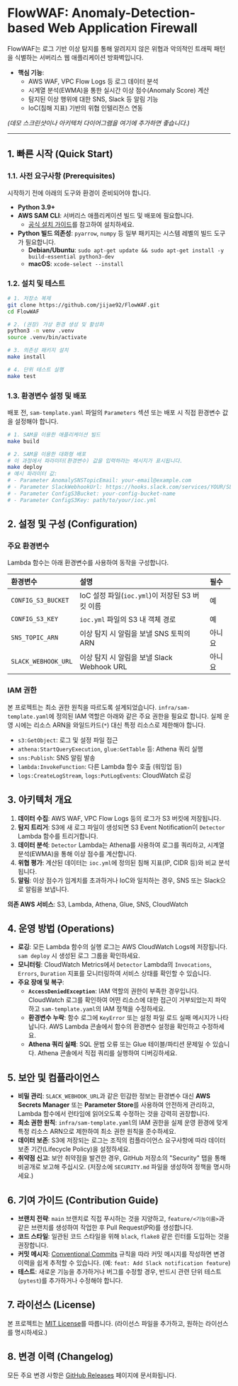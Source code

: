 # FlowWAF: Anomaly-Detection-based Web Application Firewall

FlowWAF는 로그 기반 이상 탐지를 통해 알려지지 않은 위협과 악의적인 트래픽 패턴을 식별하는 서버리스 웹 애플리케이션 방화벽입니다.

- **핵심 기능**:
  - AWS WAF, VPC Flow Logs 등 로그 데이터 분석
  - 시계열 분석(EWMA)을 통한 실시간 이상 점수(Anomaly Score) 계산
  - 탐지된 이상 행위에 대한 SNS, Slack 등 알림 기능
  - IoC(침해 지표) 기반의 위협 인텔리전스 연동

*(데모 스크린샷이나 아키텍처 다이어그램을 여기에 추가하면 좋습니다.)*

---

## 1. 빠른 시작 (Quick Start)

### 1.1. 사전 요구사항 (Prerequisites)

시작하기 전에 아래의 도구와 환경이 준비되어야 합니다.

- **Python 3.9+**
- **AWS SAM CLI**: 서버리스 애플리케이션 빌드 및 배포에 필요합니다.
  - [공식 설치 가이드](https://docs.aws.amazon.com/serverless-application-model/latest/developerguide/install-sam-cli.html)를 참고하여 설치하세요.
- **Python 빌드 의존성**: `pyarrow`, `numpy` 등 일부 패키지는 시스템 레벨의 빌드 도구가 필요합니다.
  - **Debian/Ubuntu**: `sudo apt-get update && sudo apt-get install -y build-essential python3-dev`
  - **macOS**: `xcode-select --install`

### 1.2. 설치 및 테스트

```bash
# 1. 저장소 복제
git clone https://github.com/jijae92/FlowWAF.git
cd FlowWAF

# 2. (권장) 가상 환경 생성 및 활성화
python3 -m venv .venv
source .venv/bin/activate

# 3. 의존성 패키지 설치
make install

# 4. 단위 테스트 실행
make test
```

### 1.3. 환경변수 설정 및 배포

배포 전, `sam-template.yaml` 파일의 `Parameters` 섹션 또는 배포 시 직접 환경변수 값을 설정해야 합니다.

```bash
# 1. SAM을 이용한 애플리케이션 빌드
make build

# 2. SAM을 이용한 대화형 배포
# 이 과정에서 파라미터(환경변수) 값을 입력하라는 메시지가 표시됩니다.
make deploy
# 예시 파라미터 값:
# - Parameter AnomalySNSTopicEmail: your-email@example.com
# - Parameter SlackWebhookUrl: https://hooks.slack.com/services/YOUR/SLACK/URL
# - Parameter ConfigS3Bucket: your-config-bucket-name
# - Parameter ConfigS3Key: path/to/your/ioc.yml
```

## 2. 설정 및 구성 (Configuration)

### 주요 환경변수

Lambda 함수는 아래 환경변수를 사용하여 동작을 구성합니다.

| 환경변수 | 설명 | 필수 |
| :--- | :--- | :--- |
| `CONFIG_S3_BUCKET` | IoC 설정 파일(`ioc.yml`)이 저장된 S3 버킷 이름 | 예 |
| `CONFIG_S3_KEY` | `ioc.yml` 파일의 S3 내 객체 경로 | 예 |
| `SNS_TOPIC_ARN` | 이상 탐지 시 알림을 보낼 SNS 토픽의 ARN | 아니요 |
| `SLACK_WEBHOOK_URL`| 이상 탐지 시 알림을 보낼 Slack Webhook URL | 아니요 |

### IAM 권한

본 프로젝트는 최소 권한 원칙을 따르도록 설계되었습니다. `infra/sam-template.yaml`에 정의된 IAM 역할은 아래와 같은 주요 권한을 필요로 합니다. 실제 운영 시에는 리소스 ARN을 와일드카드(`*`) 대신 특정 리소스로 제한해야 합니다.

- `s3:GetObject`: 로그 및 설정 파일 접근
- `athena:StartQueryExecution`, `glue:GetTable` 등: Athena 쿼리 실행
- `sns:Publish`: SNS 알림 발송
- `lambda:InvokeFunction`: 다른 Lambda 함수 호출 (워밍업 등)
- `logs:CreateLogStream`, `logs:PutLogEvents`: CloudWatch 로깅

## 3. 아키텍처 개요

1.  **데이터 수집**: AWS WAF, VPC Flow Logs 등의 로그가 S3 버킷에 저장됩니다.
2.  **탐지 트리거**: S3에 새 로그 파일이 생성되면 S3 Event Notification이 `Detector` Lambda 함수를 트리거합니다.
3.  **데이터 분석**: `Detector` Lambda는 Athena를 사용하여 로그를 쿼리하고, 시계열 분석(EWMA)을 통해 이상 점수를 계산합니다.
4.  **위협 평가**: 계산된 데이터는 `ioc.yml`에 정의된 침해 지표(IP, CIDR 등)와 비교 분석됩니다.
5.  **알림**: 이상 점수가 임계치를 초과하거나 IoC와 일치하는 경우, SNS 또는 Slack으로 알림을 보냅니다.

**의존 AWS 서비스**: S3, Lambda, Athena, Glue, SNS, CloudWatch

## 4. 운영 방법 (Operations)

- **로깅**: 모든 Lambda 함수의 실행 로그는 AWS CloudWatch Logs에 저장됩니다. `sam deploy` 시 생성된 로그 그룹을 확인하세요.
- **모니터링**: CloudWatch Metrics에서 `Detector` Lambda의 `Invocations`, `Errors`, `Duration` 지표를 모니터링하여 서비스 상태를 확인할 수 있습니다.
- **주요 장애 및 복구**:
  - **`AccessDeniedException`**: IAM 역할의 권한이 부족한 경우입니다. CloudWatch 로그를 확인하여 어떤 리소스에 대한 접근이 거부되었는지 파악하고 `sam-template.yaml`의 IAM 정책을 수정하세요.
  - **환경변수 누락**: 함수 로그에 `KeyError` 또는 설정 파일 로드 실패 메시지가 나타납니다. AWS Lambda 콘솔에서 함수의 환경변수 설정을 확인하고 수정하세요.
  - **Athena 쿼리 실패**: SQL 문법 오류 또는 Glue 테이블/파티션 문제일 수 있습니다. Athena 콘솔에서 직접 쿼리를 실행하여 디버깅하세요.

## 5. 보안 및 컴플라이언스

- **비밀 관리**: `SLACK_WEBHOOK_URL`과 같은 민감한 정보는 환경변수 대신 **AWS Secrets Manager** 또는 **Parameter Store**를 사용하여 안전하게 관리하고, Lambda 함수에서 런타임에 읽어오도록 수정하는 것을 강력히 권장합니다.
- **최소 권한 원칙**: `infra/sam-template.yaml`의 IAM 권한을 실제 운영 환경에 맞게 특정 리소스 ARN으로 제한하여 최소 권한 원칙을 준수하세요.
- **데이터 보존**: S3에 저장되는 로그는 조직의 컴플라이언스 요구사항에 따라 데이터 보존 기간(Lifecycle Policy)을 설정하세요.
- **취약점 신고**: 보안 취약점을 발견한 경우, GitHub 저장소의 "Security" 탭을 통해 비공개로 보고해 주십시오. (저장소에 `SECURITY.md` 파일을 생성하여 정책을 명시하세요.)

## 6. 기여 가이드 (Contribution Guide)

- **브랜치 전략**: `main` 브랜치로 직접 푸시하는 것을 지양하고, `feature/<기능이름>`과 같은 브랜치를 생성하여 작업한 후 Pull Request(PR)를 생성합니다.
- **코드 스타일**: 일관된 코드 스타일을 위해 `black`, `flake8` 같은 린터를 도입하는 것을 권장합니다.
- **커밋 메시지**: [Conventional Commits](https://www.conventionalcommits.org/) 규칙을 따라 커밋 메시지를 작성하면 변경 이력을 쉽게 추적할 수 있습니다. (예: `feat: Add Slack notification feature`)
- **테스트**: 새로운 기능을 추가하거나 버그를 수정할 경우, 반드시 관련 단위 테스트(`pytest`)를 추가하거나 수정해야 합니다.

## 7. 라이선스 (License)

본 프로젝트는 [MIT License](LICENSE)를 따릅니다. (라이선스 파일을 추가하고, 원하는 라이선스를 명시하세요.)

## 8. 변경 이력 (Changelog)

모든 주요 변경 사항은 [GitHub Releases](https://github.com/jijae92/FlowWAF/releases) 페이지에 문서화됩니다.
